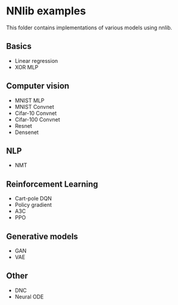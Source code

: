 # NNlib examples
This folder contains implementations of various models using
nnlib.

## Basics
* Linear regression
* XOR MLP

## Computer vision
* MNIST MLP
* MNIST Convnet
* Cifar-10 Convnet
* Cifar-100 Convnet
* Resnet
* Densenet

## NLP
* NMT

## Reinforcement Learning
* Cart-pole DQN
* Policy gradient
* A3C
* PPO

## Generative models
* GAN
* VAE

## Other
* DNC
* Neural ODE
